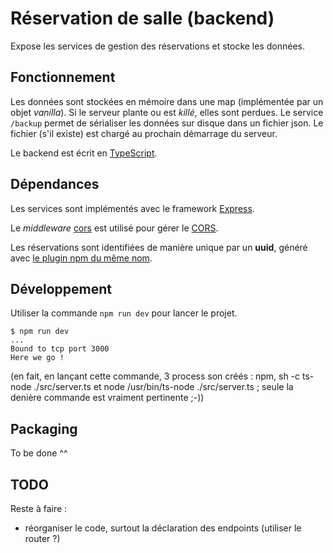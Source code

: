 
# Réservation de salle (backend)

Expose les services de gestion des réservations et stocke les données.

## Fonctionnement

Les données sont stockées en mémoire dans une map (implémentée par un objet _vanilla_). Si le serveur plante ou est _killé_, elles sont perdues. Le service `/backup` permet de sérialiser les données sur disque dans un fichier json. Le fichier (s'il existe) est chargé au prochain démarrage du serveur.

Le backend est écrit en [TypeScript](https://www.typescriptlang.org).

## Dépendances

Les services sont implémentés avec le framework [Express](https://expressjs.com).

Le _middleware_ [cors](https://www.npmjs.com/package/cors) est utilisé pour gérer le [CORS](https://developer.mozilla.org/fr/docs/Web/HTTP/CORS).

Les réservations sont identifiées de manière unique par un **uuid**, généré avec [le plugin npm du même nom](https://www.npmjs.com/package/uuid).

## Développement 

Utiliser la commande `npm run dev` pour lancer le projet.

```
$ npm run dev
...
Bound to tcp port 3000
Here we go !
```

(en fait, en lançant cette commande, 3 process son créés : npm, sh -c ts-node ./src/server.ts et node /usr/bin/ts-node ./src/server.ts ; seule la denière commande est vraiment pertinente ;-))

## Packaging

To be done ^^

## TODO

Reste à faire :
- réorganiser le code, surtout la déclaration des endpoints (utiliser le router ?)